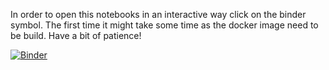 In order to open this notebooks in an interactive way click on the binder symbol. The first time it might take some time as the docker image need to be build. Have a bit of patience!


[![Binder](https://mybinder.org/badge_logo.svg)](https://mybinder.org/v2/gh/QuantumApplicationLab/Workshops/edit/main/VGZ_2022?labpath=notebooks%2FIndex.ipynb)
